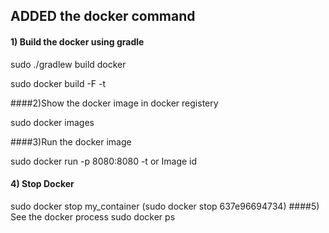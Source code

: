 
## ADDED the docker command

#### 1) Build the docker using gradle

sudo ./gradlew build docker

sudo docker build -F <docker file> -t <docker image>

####2)Show the docker image in docker registery

sudo docker images

####3)Run the docker image

sudo docker run -p 8080:8080 -t <imagefile> or Image id

#### 4) Stop Docker
sudo docker stop my_container    (sudo docker stop 637e96694734)
####5) See the docker process
sudo docker ps
